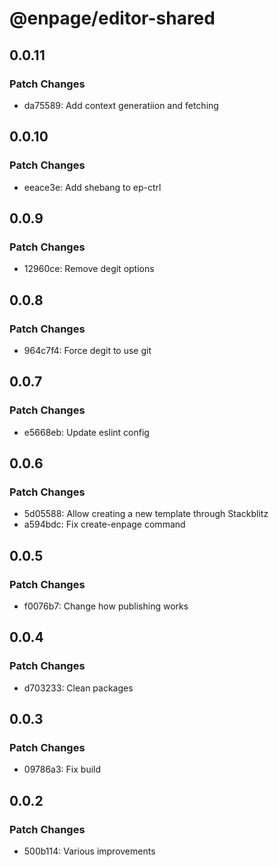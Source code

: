 # @enpage/editor-shared

## 0.0.11

### Patch Changes

- da75589: Add context generatiion and fetching

## 0.0.10

### Patch Changes

- eeace3e: Add shebang to ep-ctrl

## 0.0.9

### Patch Changes

- 12960ce: Remove degit options

## 0.0.8

### Patch Changes

- 964c7f4: Force degit to use git

## 0.0.7

### Patch Changes

- e5668eb: Update eslint config

## 0.0.6

### Patch Changes

- 5d05588: Allow creating a new template through Stackblitz
- a594bdc: Fix create-enpage command

## 0.0.5

### Patch Changes

- f0076b7: Change how publishing works

## 0.0.4

### Patch Changes

- d703233: Clean packages

## 0.0.3

### Patch Changes

- 09786a3: Fix build

## 0.0.2

### Patch Changes

- 500b114: Various improvements
